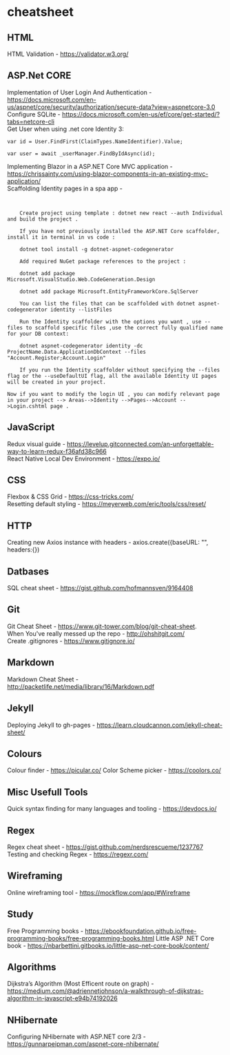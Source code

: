 # cheatsheet

HTML
---
HTML Validation - https://validator.w3.org/

ASP.Net CORE
---
Implementation of User Login And Authentication - https://docs.microsoft.com/en-us/aspnet/core/security/authorization/secure-data?view=aspnetcore-3.0   
Configure SQLite - https://docs.microsoft.com/en-us/ef/core/get-started/?tabs=netcore-cli    
Get User when using .net core Identity 3:
```
var id = User.FindFirst(ClaimTypes.NameIdentifier).Value;

var user = await _userManager.FindByIdAsync(id);
```    
Implementing Blazor in a ASP.NET Core MVC application - https://chrissainty.com/using-blazor-components-in-an-existing-mvc-application/   
Scaffolding Identity pages in a spa app - 
```


    Create project using template : dotnet new react --auth Individual and build the project .

    If you have not previously installed the ASP.NET Core scaffolder, install it in terminal in vs code :

    dotnet tool install -g dotnet-aspnet-codegenerator

    Add required NuGet package references to the project :

    dotnet add package Microsoft.VisualStudio.Web.CodeGeneration.Design

    dotnet add package Microsoft.EntityFrameworkCore.SqlServer

    You can list the files that can be scaffolded with dotnet aspnet-codegenerator identity --listFiles

    Run the Identity scaffolder with the options you want , use --files to scaffold specific files ,use the correct fully qualified name for your DB context:

    dotnet aspnet-codegenerator identity -dc ProjectName.Data.ApplicationDbContext --files "Account.Register;Account.Login"

    If you run the Identity scaffolder without specifying the --files flag or the --useDefaultUI flag, all the available Identity UI pages will be created in your project.

Now if you want to modify the login UI , you can modify relevant page in your project --> Areas-->Identity -->Pages-->Account -->Login.cshtml page .
```
JavaScript
---
Redux visual guide - https://levelup.gitconnected.com/an-unforgettable-way-to-learn-redux-f36afd38c966    
React Native Local Dev Environment - https://expo.io/    

CSS
---
Flexbox & CSS Grid - https://css-tricks.com/       
Resetting default styling - https://meyerweb.com/eric/tools/css/reset/

HTTP
---
Creating new Axios instance with headers - axios.create({baseURL: "", headers:{})

Datbases
---
SQL cheat sheet - https://gist.github.com/hofmannsven/9164408

Git
---
Git Cheat Sheet - https://www.git-tower.com/blog/git-cheat-sheet.   
When You've really messed up the repo - http://ohshitgit.com/    
Create .gitignores - https://www.gitignore.io/

Markdown
---
Markdown Cheat Sheet - http://packetlife.net/media/library/16/Markdown.pdf

Jekyll
---
Deploying Jekyll to gh-pages - https://learn.cloudcannon.com/jekyll-cheat-sheet/

Colours
---
Colour finder - https://picular.co/
Color Scheme picker - https://coolors.co/

Misc Usefull Tools
---
Quick syntax finding for many languages and tooling - https://devdocs.io/

Regex
---
Regex cheat sheet - https://gist.github.com/nerdsrescueme/1237767       
Testing and checking Regex - https://regexr.com/

Wireframing
---    
Online wireframing tool - https://mockflow.com/app/#Wireframe

Study    
---    
Free Programming books - https://ebookfoundation.github.io/free-programming-books/free-programming-books.html
Little ASP .NET Core book - https://nbarbettini.gitbooks.io/little-asp-net-core-book/content/   

Algorithms   
---
Dijkstra’s Algorithm (Most Efficent route on graph) - https://medium.com/@adriennetjohnson/a-walkthrough-of-dijkstras-algorithm-in-javascript-e94b74192026

NHibernate
---
Configuring NHibernate with ASP.NET core 2/3 - https://gunnarpeipman.com/aspnet-core-nhibernate/    
